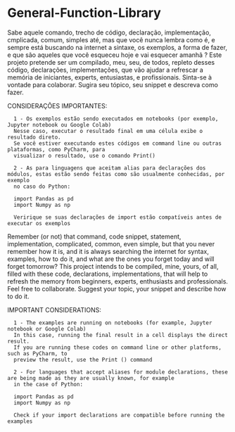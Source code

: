 # General-Function-Library

Sabe aquele comando, trecho de código, declaração, implementação, cmplicada, comum, simples até, mas que você nunca lembra como é, e sempre está 
buscando na internet a sintaxe, os exemplos, a forma de fazer, e que são aqueles que você esqueceu hoje e vai esquecer amanhã ?
Este projeto pretende ser um compilado, meu, seu, de todos, repleto desses código, declarações, implementações, que vão ajudar a refrescar a memória 
de iniciantes, experts, entusiastas, e profissionais. 
Sinta-se à vontade para colaborar. Sugira seu tópico, seu snippet e descreva como fazer.

CONSIDERAÇÕES IMPORTANTES:

      1 - Os exemplos estão sendo executados em notebooks (por exemplo, Jupyter notebook ou Google Colab)
      Nesse caso, executar o resultado final em uma célula exibe o resultado direto.
      Se você estiver executando estes códigos em command line ou outras plataformas, como PyCharm, para
      visualizar o resultado, use o comando Print()

      2 - As para linguagens que aceitam alias para declarações dos módulos, estas estão sendo feitas como são usualmente conhecidas, por exemplo
      no caso do Python:

      import Pandas as pd
      import Numpy as np

      Veririque se suas declarações de import estão compatíveis antes de executar os exemplos

Remember (or not) that command, code snippet, statement, implementation, complicated, common, even simple, but that you never remember how it is, 
and it is always searching the internet for syntax, examples, how to do it, and what are the ones you forget today and will forget tomorrow?
This project intends to be compiled, mine, yours, of all, filled with these code, declarations, implementations, that will help to refresh the 
memory from beginners, experts, enthusiasts and professionals.
Feel free to collaborate. Suggest your topic, your snippet and describe how to do it.

IMPORTANT CONSIDERATIONS:

      1 - The examples are running on notebooks (for example, Jupyter notebook or Google Colab)
      In this case, running the final result in a cell displays the direct result.
      If you are running these codes on command line or other platforms, such as PyCharm, to
      preview the result, use the Print () command

      2 - For languages ​​that accept aliases for module declarations, these are being made as they are usually known, for example
      in the case of Python:

      import Pandas as pd
      import Numpy as np

      Check if your import declarations are compatible before running the examples

